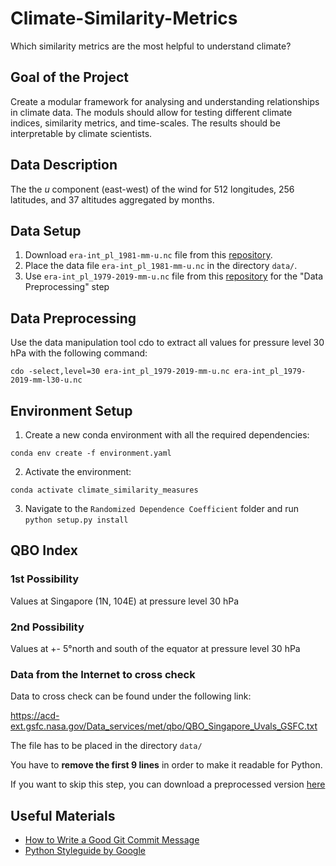 # Climate-Similarity-Metrics
Which similarity metrics are the most helpful to understand climate?

## Goal of the Project
Create a modular framework for analysing and understanding relationships in climate data. The moduls should allow for testing different climate indices, similarity metrics, and time-scales. The results should be interpretable by climate scientists.

## Data Description

The the *u* component (east-west) of the wind for 512 longitudes, 256 latitudes, and 37 altitudes aggregated by months.

## Data Setup

1. Download `era-int_pl_1981-mm-u.nc` file from this [repository](https://nextcloud.scc.kit.edu/s/cwpp3wdQPcm96jq).
2. Place the data file `era-int_pl_1981-mm-u.nc` in the directory `data/`.
3. Use `era-int_pl_1979-2019-mm-u.nc` file from this [repository](https://nextcloud.scc.kit.edu/s/cwpp3wdQPcm96jq) for the "Data Preprocessing" step

##  Data Preprocessing
Use the data manipulation tool cdo to extract all values for pressure level 30 hPa with the following command:

`cdo -select,level=30 era-int_pl_1979-2019-mm-u.nc era-int_pl_1979-2019-mm-l30-u.nc`

## Environment Setup

1. Create a new conda environment with all the required dependencies:

`conda env create -f environment.yaml`

2. Activate the environment:

`conda activate climate_similarity_measures`

3. Navigate to the `Randomized Dependence Coefficient` folder and run `python setup.py install`

## QBO Index

### 1st Possibility

Values at Singapore (1N, 104E) at pressure level 30 hPa

### 2nd Possibility

Values at +- 5°north and south of the equator at pressure level 30 hPa

### Data from the Internet to cross check

Data to cross check can be found under the following link:

https://acd-ext.gsfc.nasa.gov/Data_services/met/qbo/QBO_Singapore_Uvals_GSFC.txt

The file has to be placed in the directory `data/`

You have to **remove the first 9 lines** in order to make it readable for Python.

If you want to skip this step, you can download a preprocessed version [here](https://1drv.ms/t/s!AjmYENXxse7Bgu5zq1jKa4INqs6MoQ?e=qbyuof)

## Useful Materials
* [How to Write a Good Git Commit Message](https://chris.beams.io/posts/git-commit/)
* [Python Styleguide by Google](http://google.github.io/styleguide/pyguide.html)
